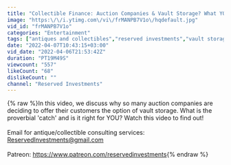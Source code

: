 ```yaml
---
title: "Collectible Finance: Auction Companies & Vault Storage? What YOU Need to Know to Protect Yourself!"
image: "https:\/\/i.ytimg.com\/vi\/frMANPB7V1o\/hqdefault.jpg"
vid_id: "frMANPB7V1o"
categories: "Entertainment"
tags: ["antiques and collectibles","reserved investments","vault storage"]
date: "2022-04-07T10:43:15+03:00"
vid_date: "2022-04-06T21:53:42Z"
duration: "PT19M49S"
viewcount: "557"
likeCount: "68"
dislikeCount: ""
channel: "Reserved Investments"
---
```

{% raw %}In this video, we discuss why so many auction companies are deciding to offer their customers the option of vault storage. What is the proverbial 'catch' and is it right for YOU? Watch this video to find out!<br /><br />Email for antique/collectible consulting services:  ReservedInvestments@gmail.com<br /><br />Patreon:  <a rel="nofollow" target="blank" href="https://www.patreon.com/reservedinvestments">https://www.patreon.com/reservedinvestments</a>{% endraw %}
